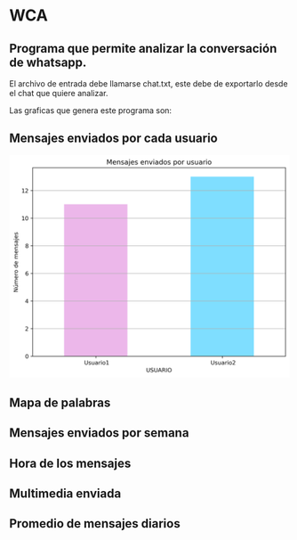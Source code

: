 # WCA

## Programa que permite analizar la conversación de whatsapp.

El archivo de entrada debe llamarse chat.txt, este debe de exportarlo desde el chat que quiere analizar. 

Las graficas que genera este programa son: 

## Mensajes enviados por cada usuario


![!mensajes_enviados_por usuario](https://github.com/PeterArguetaYT/WCA-Android/raw/main/01_msj_enviados_usuario.png)


## Mapa de palabras

## Mensajes enviados por semana

## Hora de los mensajes

## Multimedia enviada

## Promedio de mensajes diarios
